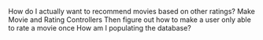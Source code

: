 ﻿How do I actually want to recommend movies based on other ratings?
Make Movie and Rating Controllers
Then figure out how to make a user only able to rate a movie once
How am I populating the database?